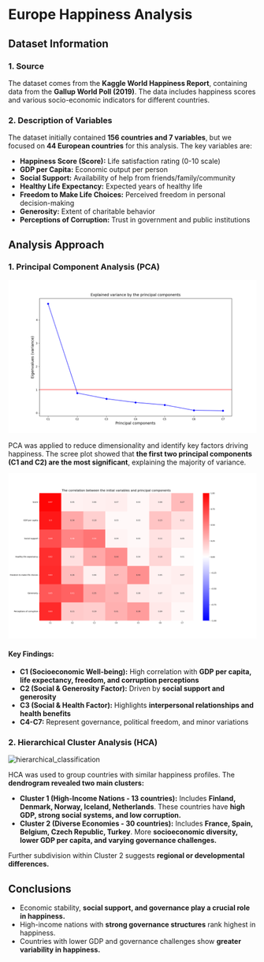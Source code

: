 # Europe Happiness Analysis


## Dataset Information

### 1. Source

The dataset comes from the **Kaggle World Happiness Report**, containing data from the **Gallup World Poll (2019)**. The data includes happiness scores and various socio-economic indicators for different countries.

### 2. Description of Variables

The dataset initially contained **156 countries and 7 variables**, but we focused on **44 European countries** for this analysis. The key variables are:

- **Happiness Score (Score):** Life satisfaction rating (0-10 scale)
- **GDP per Capita:** Economic output per person
- **Social Support:** Availability of help from friends/family/community
- **Healthy Life Expectancy:** Expected years of healthy life
- **Freedom to Make Life Choices:** Perceived freedom in personal decision-making
- **Generosity:** Extent of charitable behavior
- **Perceptions of Corruption:** Trust in government and public institutions

## Analysis Approach

### 1. Principal Component Analysis (PCA)

![Scree Plot](dataOUT/PCA/principal_components.png)

PCA was applied to reduce dimensionality and identify key factors driving happiness. The scree plot showed that **the first two principal components (C1 and C2) are the most significant**, explaining the majority of variance.

![factor_loadings](dataOUT/PCA/factor_loadings.png)

#### Key Findings:

- **C1 (Socioeconomic Well-being):** High correlation with **GDP per capita, life expectancy, freedom, and corruption perceptions**
- **C2 (Social & Generosity Factor):** Driven by **social support and generosity**
- **C3 (Social & Health Factor):** Highlights **interpersonal relationships and health benefits**
- **C4-C7:** Represent governance, political freedom, and minor variations

### 2. Hierarchical Cluster Analysis (HCA)

![hierarchical_classification](dataOUT/PCA/hierarchical_classification.png)

HCA was used to group countries with similar happiness profiles. The **dendrogram revealed two main clusters:**

- **Cluster 1 (High-Income Nations - 13 countries):** Includes **Finland, Denmark, Norway, Iceland, Netherlands**. These countries have **high GDP, strong social systems, and low corruption.**
- **Cluster 2 (Diverse Economies - 30 countries):** Includes **France, Spain, Belgium, Czech Republic, Turkey**. More **socioeconomic diversity, lower GDP per capita, and varying governance challenges.**

Further subdivision within Cluster 2 suggests **regional or developmental differences.**

## Conclusions

- Economic stability, **social support, and governance play a crucial role in happiness.**
- High-income nations with **strong governance structures** rank highest in happiness.
- Countries with lower GDP and governance challenges show **greater variability in happiness.**
